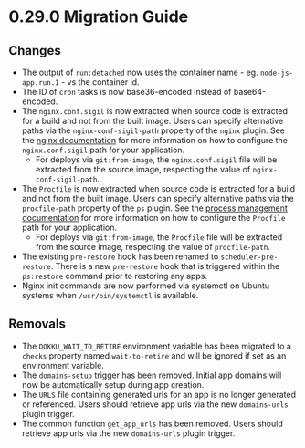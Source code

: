 # 0.29.0 Migration Guide

## Changes

- The output of `run:detached` now uses the container name - eg. `node-js-app.run.1` - vs the container id.
- The ID of `cron` tasks is now base36-encoded instead of base64-encoded.
- The `nginx.conf.sigil` is now extracted when source code is extracted for a build and not from the built image. Users can specify alternative paths via the `nginx-conf-sigil-path` property of the `nginx` plugin. See the [nginx documentation](/docs/networking/proxies/nginx.md#customizing-the-nginx-configuration) for more information on how to configure the `nginx.conf.sigil` path for your application.
    - For deploys via `git:from-image`, the `nginx.conf.sigil` file will be extracted from the source image, respecting the value of `nginx-conf-sigil-path`.
- The `Procfile` is now extracted when source code is extracted for a build and not from the built image. Users can specify alternative paths via the `procfile-path` property of the `ps` plugin. See the [process management documentation](/docs/processes/process-management.md#changing-the-procfile-location) for more information on how to configure the `Procfile` path for your application.
    - For deploys via `git:from-image`, the `Procfile` file will be extracted from the source image, respecting the value of `procfile-path`.
- The existing `pre-restore` hook has been renamed to `scheduler-pre-restore`. There is a new `pre-restore` hook that is triggered within the `ps:restore` command prior to restoring any apps.
- Nginx init commands are now performed via systemctl on Ubuntu systems when `/usr/bin/systemctl` is available.

## Removals

- The `DOKKU_WAIT_TO_RETIRE` environment variable has been migrated to a `checks` property named `wait-to-retire` and will be ignored if set as an environment variable.
- The `domains-setup` trigger has been removed. Initial app domains will now be automatically setup during app creation.
- The `URLS` file containing generated urls for an app is no longer generated or referenced. Users should retrieve app urls via the new `domains-urls` plugin trigger.
- The common function `get_app_urls` has been removed. Users should retrieve app urls via the new `domains-urls` plugin trigger.
